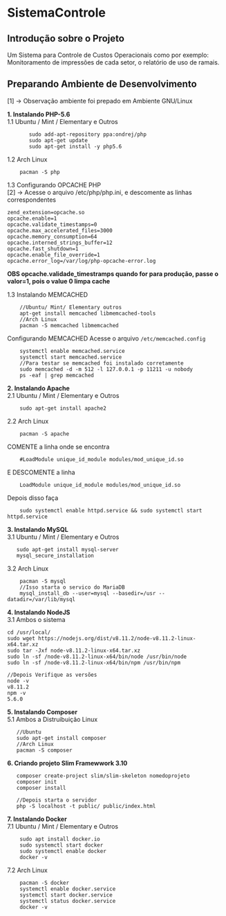 # SistemaControle

<h2> Introdução sobre o Projeto </h2>
Um Sistema para Controle de Custos Operacionais como por exemplo:
Monitoramento de impressões de cada setor, o relatório de uso de ramais.

<h2> Preparando Ambiente de Desenvolvimento </h2>

[1] -> Observação ambiente foi prepado em Ambiente GNU/Linux

**1. Instalando PHP-5.6** <br>
1.1 Ubuntu / Mint / Elementary e Outros
```    sudo apt-get install python-software-properties
       sudo add-apt-repository ppa:ondrej/php
       sudo apt-get update
       sudo apt-get install -y php5.6 
```       
1.2 Arch Linux
```
    pacman -S php
```
1.3 Configurando OPCACHE PHP <br>
[2] -> Acesse o arquivo /etc/php/php.ini, e descomente as linhas correspondentes 
```
zend_extension=opcache.so
opcache.enable=1
opcache.validate_timestamps=0
opcache.max_accelerated_files=3000
opcache.memory_consumption=64
opcache.interned_strings_buffer=12
opcache.fast_shutdown=1
opcache.enable_file_override=1
opcache.error_log=/var/log/php-opcache-error.log
```
**OBS opcache.validade_timestramps quando for para produção, passe o valor=1, pois o value 0 limpa cache** <br>

1.3 Instalando MEMCACHED <p>
```
    //Ubuntu/ Mint/ Elementary outros
    apt-get install memcached libmemcached-tools
    //Arch Linux
    pacman -S memcached libmemcached
```
Configurando MEMCACHED 
Acesse o arquivo ``` /etc/memcached.config ```
```
    systemctl enable memcached.service
    systemctl start memcached.service
    //Para testar se memcached foi instalado corretamente
    sudo memcached -d -m 512 -l 127.0.0.1 -p 11211 -u nobody
    ps -eaf | grep memcached
```
**2. Instalando Apache** <br>
2.1 Ubuntu / Mint / Elementary e Outros
``` 
    sudo apt-get install apache2
```
2.2 Arch Linux
```
    pacman -S apache
```
COMENTE a linha onde se encontra
```
    #LoadModule unique_id_module modules/mod_unique_id.so
```    

E DESCOMENTE a linha
```
    LoadModule unique_id_module modules/mod_unique_id.so
```

Depois disso faça
```
    sudo systemctl enable httpd.service && sudo systemctl start httpd.service
```    
**3. Instalando MySQL** <br>
3.1 Ubuntu / Mint / Elementary e Outros
```
   sudo apt-get install mysql-server
   mysql_secure_installation 
```
3.2 Arch Linux
```
    pacman -S mysql
    //Isso starta o servico do MariaDB
    mysql_install_db --user=mysql --basedir=/usr --datadir=/var/lib/mysql
```
**4. Instalando NodeJS** <br>
3.1 Ambos o sistema
```
cd /usr/local/
sudo wget https://nodejs.org/dist/v8.11.2/node-v8.11.2-linux-x64.tar.xz 
sudo tar -Jxf node-v8.11.2-linux-x64.tar.xz
sudo ln -sf /node-v8.11.2-linux-x64/bin/node /usr/bin/node
sudo ln -sf /node-v8.11.2-linux-x64/bin/npm /usr/bin/npm

//Depois Verifique as versões
node -v
v8.11.2
npm -v
5.6.0
```
**5. Instalando Composer** <br>
5.1 Ambos a Distruibuição Linux
 ```
    //Ubuntu
    sudo apt-get install composer
    //Arch Linux
    pacman -S composer    
 ```
**6. Criando projeto Slim Framewwork 3.10** <br>
 ```
    composer create-project slim/slim-skeleton nomedoprojeto
    composer init
    composer install
    
    //Depois starta o servidor
    php -S localhost -t public/ public/index.html
 ```
**7. Instalando Docker** <br>
7.1 Ubuntu / Mint / Elementary e Outros
```
    sudo apt install docker.io
    sudo systemctl start docker
    sudo systemctl enable docker
    docker -v
```
7.2 Arch Linux
```
    pacman -S docker
    systemctl enable docker.service
    systemctl start docker.service
    systemctl status docker.service
    docker -v
```